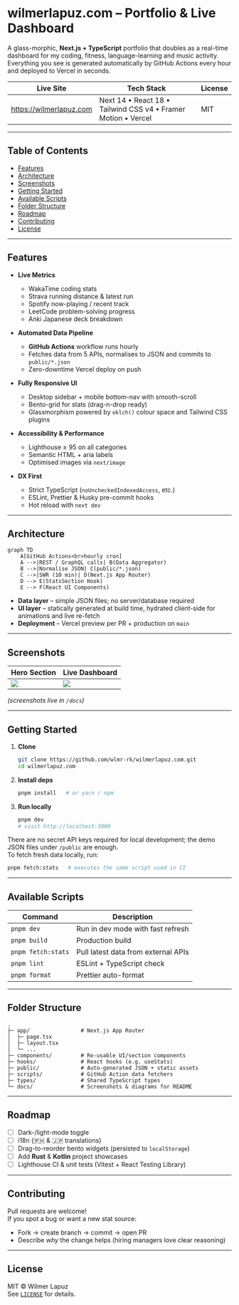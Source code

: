 
# wilmerlapuz.com – Portfolio & Live Dashboard

A glass-morphic, **Next.js + TypeScript** portfolio that doubles as a real-time
dashboard for my coding, fitness, language-learning and music activity.
Everything you see is generated automatically by GitHub Actions every hour and
deployed to Vercel in seconds.

| Live Site | Tech Stack | License |
|-----------|------------|---------|
| <https://wilmerlapuz.com> | Next 14 • React 18 • Tailwind CSS v4 • Framer Motion • Vercel | MIT |

---

## Table of Contents

- [Features](#features)
- [Architecture](#architecture)
- [Screenshots](#screenshots)
- [Getting Started](#getting-started)
- [Available Scripts](#available-scripts)
- [Folder Structure](#folder-structure)
- [Roadmap](#roadmap)
- [Contributing](#contributing)
- [License](#license)

---

## Features

- **Live Metrics**  
  - WakaTime coding stats  
  - Strava running distance & latest run  
  - Spotify now-playing / recent track  
  - LeetCode problem-solving progress  
  - Anki Japanese deck breakdown  

- **Automated Data Pipeline**  
  - **GitHub Actions** workflow runs hourly  
  - Fetches data from 5 APIs, normalises to JSON and commits to `public/*.json`  
  - Zero-downtime Vercel deploy on push  

- **Fully Responsive UI**  
  - Desktop sidebar + mobile bottom-nav with smooth-scroll  
  - Bento-grid for stats (drag-n-drop ready)  
  - Glassmorphism powered by `oklch()` colour space and Tailwind CSS plugins  

- **Accessibility & Performance**  
  - Lighthouse ≥ 95 on all categories  
  - Semantic HTML + aria labels  
  - Optimised images via `next/image`  

- **DX First**  
  - Strict TypeScript (`noUncheckedIndexedAccess`, etc.)  
  - ESLint, Prettier & Husky pre-commit hooks  
  - Hot reload with `next dev`  

---

## Architecture

```mermaid
graph TD
    A[GitHub Actions<br>hourly cron]
    A -->|REST / GraphQL calls| B(Data Aggregator)
    B -->|Normalise JSON| C(public/*.json)
    C -->|SWR (10 min)| D(Next.js App Router)
    D --> E(StatsSection Hook)
    E --> F(React UI Components)
```

- **Data layer** – simple JSON files; no server/database required
- **UI layer** – statically generated at build time, hydrated client-side for
  animations and live re-fetch
- **Deployment** – Vercel preview per PR + production on `main`

---

## Screenshots

| Hero Section | Live Dashboard |
|--------------|----------------|
| ![](./docs/screenshot-hero.png) | ![](./docs/screenshot-dashboard.png) |

_(screenshots live in `/docs`)_

---

## Getting Started

1. **Clone**

   ```bash
   git clone https://github.com/wlmr-rk/wilmerlapuz.com.git
   cd wilmerlapuz.com
   ```

2. **Install deps**

   ```bash
   pnpm install   # or yarn / npm
   ```

3. **Run locally**

   ```bash
   pnpm dev
   # visit http://localhost:3000
   ```

There are no secret API keys required for local development; the demo JSON
files under `/public` are enough.  
To fetch fresh data locally, run:

```bash
pnpm fetch:stats   # executes the same script used in CI
```

---

## Available Scripts

| Command | Description |
|---------|-------------|
| `pnpm dev` | Run in dev mode with fast refresh |
| `pnpm build` | Production build |
| `pnpm fetch:stats` | Pull latest data from external APIs |
| `pnpm lint` | ESLint + TypeScript check |
| `pnpm format` | Prettier auto-format |

---

## Folder Structure

```
.
├─ app/                # Next.js App Router
│  ├─ page.tsx
│  ├─ layout.tsx
│  └─ ...
├─ components/         # Re-usable UI/section components
├─ hooks/              # React hooks (e.g. useStats)
├─ public/             # Auto-generated JSON + static assets
├─ scripts/            # GitHub Action data fetchers
├─ types/              # Shared TypeScript types
└─ docs/               # Screenshots & diagrams for README
```

---

## Roadmap

- [ ] Dark-/light-mode toggle  
- [ ] i18n (🇵🇭 & 🇯🇵 translations)  
- [ ] Drag-to-reorder bento widgets (persisted to `localStorage`)  
- [ ] Add **Rust** & **Kotlin** project showcases  
- [ ] Lighthouse CI & unit tests (Vitest + React Testing Library)  

---

## Contributing

Pull requests are welcome!  
If you spot a bug or want a new stat source:

- Fork → create branch → commit → open PR
- Describe *why* the change helps (hiring managers love clear reasoning)

---

## License

MIT © Wilmer Lapuz  
See [`LICENSE`](./LICENSE) for details.
